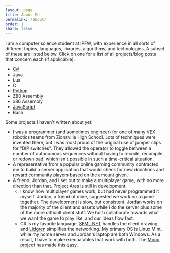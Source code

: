 ```yaml
---
layout: page
title: About Me
permalink: /about/
order: 1
share: false
---
```


I am a computer science student at IPFW, with experience in all sorts of different topics, languages, libraries, algorithms, and technologies. A subset of these are listed below. Click on one for a list of all projects/blog posts that concern each (if applicable).

* [C#](/search/?t=csharp)
* Java
* Lua
* C
* [Python](/search/?t=python)
* Z80 Assembly
* x86 Assembly
* [JavaScript](/search/?t=javascript)
* Bash

Some projects I haven't written about yet:

* I was a programmer (and sometimes engineer) for one of many VEX robotics teams from Zionsville High School. Lots of techniques were invented there, but I was most proud of the original use of jumper clips for "DIP switches". They allowed the operator to toggle between a number of autonomous sequences without having to recode, recompile, or redownload, which isn't possible in such a time-critical situation.
* A representative from a popular online gaming community contracted me to build a server application that would check for new donations and reward community players based on the amount given.
* A friend, Jordan, and I set out to make a multiplayer game, with no more direction than that. Project Ares is still in development.
    * I know how multiplayer games work, but had never programmed it myself. Jordan, a friend of mine, suggested we work on a game together. The development is slow, but consistent. Jordan works on the majority of the client and assets while I do the server plus some of the more difficult client stuff. We both collaborate towards what we want the game to play like, and our ideas flow fast.
    * C# is my favorite language. [SFML.NET](http://www.sfml-dev.org/) handles the client drawing, and [Lidgren](https://code.google.com/p/lidgren-network-gen3/) simplifies the networking. My primary OS is Linux Mint, while my home server and Jordan's laptop are both Windows. As a result, I have to make execuatables that work with both. The <a href="http://www.mono-project.com/">Mono project</a> has made this easy.
